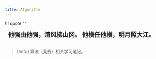 ```yaml
---
title: Algorithm
---
```

!!! quote ""
	<div align="center" style="font-size:20px;font-weight:bold;">
    他强由他强，清风拂山冈。
    他横任他横，明月照大江。
    </div>
    <br>


> [!info] 
> 算法（竞赛）相关学习笔记。

